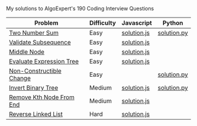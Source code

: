 My solutions to AlgoExpert's 190 Coding Interview Questions

| Problem | Difficulty | Javascript | Python
| --- | --- | --- | --- |
|  [Two Number Sum](https://github.com/s0alken/algoexpert-solutions/tree/main/easy/two-number-sum) | Easy | [solution.js](https://github.com/s0alken/algoexpert-solutions/tree/main/easy/two-number-sum/solution.js) | [solution.py](https://github.com/s0alken/algoexpert-solutions/tree/main/easy/two-number-sum/solution.py)
|  [Validate Subsequence](https://github.com/s0alken/algoexpert-solutions/tree/main/easy/validate-subsequence) | Easy | [solution.js](https://github.com/s0alken/algoexpert-solutions/tree/main/easy/validate-subsequence/solution.js)
|  [Middle Node](https://github.com/s0alken/algoexpert-solutions/tree/main/easy/middle-node) | Easy | [solution.js](https://github.com/s0alken/algoexpert-solutions/tree/main/easy/middle-node/solution.js)
|  [Evaluate Expression Tree](https://github.com/s0alken/algoexpert-solutions/tree/main/easy/evaluate-expression-tree) | Easy | [solution.js](https://github.com/s0alken/algoexpert-solutions/tree/main/easy/evaluate-expression-tree/solution.js)
|  [Non-Constructible Change](https://github.com/s0alken/algoexpert-solutions/tree/main/easy/non-constructible-change) | Easy | | [solution.py](https://github.com/s0alken/algoexpert-solutions/tree/main/easy/non-constructible-change/solution.py)
|  [Invert Binary Tree](https://github.com/s0alken/algoexpert-solutions/tree/main/medium/invert-binary-tree) | Medium | [solution.js](https://github.com/s0alken/algoexpert-solutions/tree/main/medium/invert-binary-tree/solution.js) | [solution.py](https://github.com/s0alken/algoexpert-solutions/tree/main/medium/invert-binary-tree/solution.py)
|  [Remove Kth Node From End](https://github.com/s0alken/algoexpert-solutions/tree/main/medium/remove-kth-node-from-end) | Medium | [solution.js](https://github.com/s0alken/algoexpert-solutions/tree/main/medium/remove-kth-node-from-end/solution.js)
|  [Reverse Linked List](https://github.com/s0alken/algoexpert-solutions/tree/main/hard/reverse-linked-list) | Hard | [solution.js](https://github.com/s0alken/algoexpert-solutions/tree/main/hard/reverse-linked-list/solution.js)